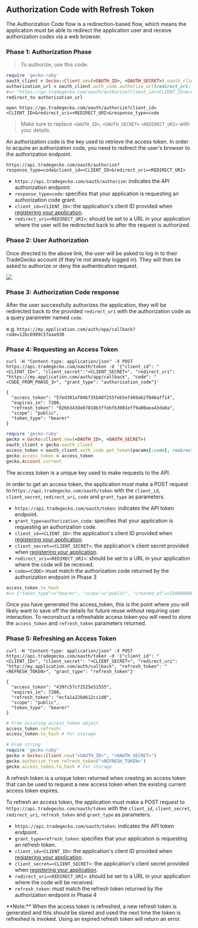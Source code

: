 ## Authorization Code with Refresh Token

The Authorization Code flow is a redirection-based flow,
which means the application must be able to redirect the application user
and receive authorization codes via a web browser.



### Phase 1: Authorization Phase

> To authorize, use this code:

```ruby
require 'gecko-ruby'
oauth_client = Gecko::Client.new(<OAUTH_ID>, <OAUTH_SECRET>).oauth_client
authorization_url = oauth_client.auth_code.authorize_url(redirect_uri: '<REDIRECT_URI>')
#=> "https://go.tradegecko.com/oauth/authorize?client_id=<CLIENT_ID>&redirect_uri=<REDIRECT_URI>&response_type=code"
redirect_to authorization_url
```

```shell
open https://go.tradegecko.com/oauth/authorize?client_id=<CLIENT_ID>&redirect_uri=<REDIRECT_URI>&response_type=code
```

> Make sure to replace `<OAUTH_ID>`, `<OAUTH_SECRET>` `<REDIRECT_URI>` with your details.

An authorization code is the key used to retrieve the access token.
In order to acquire an authorization code, you need to redirect the user's
browser to the authorization endpoint.

`https://api.tradegecko.com/oauth/authorize?response_type=code&client_id=<CLIENT_ID>&redirect_uri=<REDIRECT_URI>`

- `https://api.tradegecko.com/oauth/authorize`: indicates the API authorization endpoint.
- `response_type=code`: specifies that your application is requesting an authorization code grant.
- `client_id=<CLIENT_ID>`: the application's client ID provided when [registering your application](#registering-an-application).
- `redirect_uri=<REDIRECT_URI>`: should be set to a URL in your application where
the user will be redirected back to after the request is authorized.



### Phase 2: User Authorization

Once directed to the above link, the user will be asked to log in to their TradeGecko account (if they're not already logged in).
They will then be asked to authorize or deny the authentication request.

<div class="screenshot">
  <img src="images/auth-screenshot.png" style="max-width: 400px">
</div>


### Phase 3: Authorization Code response

After the user successfully authorizes the application, they will be redirected back to
the provided `redirect_uri` with the authorization code as a query parameter named `code`.

e.g. `https://my.application.com/auth/app/callback?code=12bc6909c57aaa930`



### Phase 4: Requesting an Access Token

```shell
curl -H "Content-type: application/json" -X POST https://api.tradegecko.com/oauth/token -d '{"client_id": "<CLIENT_ID>", "client_secret":"<CLIENT_SECRET>", "redirect_uri": "https://my.application.com/auth/app/callback", "code": "<CODE_FROM_PHASE_3>", "grant_type": "authorization_code"}'
```

```shell
{
  "access_token": "57ed301af04bf35b40f255feb5ef469ab2f046aff14",
  "expires_in": 7200,
  "refresh_token": "026b343de07818b3ffebfb3001eff9a00aea43da0a",
  "scope": "public",
  "token_type": "bearer"
}
```

```ruby
require 'gecko-ruby'
gecko = Gecko::Client.new(<OAUTH_ID>, <OAUTH_SECRET>)
oauth_client = gecko.oauth_client
access_token = oauth_client.auth_code.get_token(params[:code], redirect_uri: '<REDIRECT_URI>')
gecko.access_token = access_token
gecko.Account.current
```

The access token is a unique key used to make requests to the API.

In order to get an access token, the application must make a POST request to
`https://api.tradegecko.com/oauth/token` with the `client_id`,
`client_secret`, `redirect_uri`, `code` and `grant_type` as parameters.

- `https://api.tradegecko.com/oauth/token`: indicates the API token endpoint.
- `grant_type=authorization_code`: specifies that your application is requesting an authorization code.
- `client_id=<CLIENT_ID>`: the application's client ID provided when [registering your application](#registering-an-application).
- `client_secret=<CLIENT_SECRET>`: the application's client secret provided when [registering your application](#registering-an-application).
- `redirect_uri=<REDIRECT_URI>`: should be set to a URL in your application where the code will be received.
- `code=<CODE>`  must match the authorization code returned by the authorization endpoint in Phase 3

```ruby
access_token.to_hash
#=> {"token_type"=>"bearer", "scope"=>"public", "created_at"=>1500000000, :access_token=>"<ACCESS_TOKEN>", :refresh_token=>"<REFRESH_TOKEN>", :expires_at=>1500007200}
```

Once you have generated the access_token, this is the point where you will likely
want to save off the details for future reuse without requiring user interaction.
To reconstruct a refreshable access token you will need to store
the `access_token` and `refresh_token` parameters returned.

### Phase 5: Refreshing an Access Token

```shell
curl -H "Content-type: application/json" -X POST https://api.tradegecko.com/oauth/token -d '{"client_id": "<CLIENT_ID>", "client_secret": "<CLIENT_SECRET>", "redirect_uri": "http://my.application.com/auth/callback", "refresh_token": "<REFRESH_TOKEN>", "grant_type": "refresh_token"}'
```

```shell
{
  "access_token": "439fc57cf1525e51555",
  "expires_in": 7200,
  "refresh_token": "ecfa1a22bd612cc1d8",
  "scope": "public",
  "token_type": "bearer"
}
```

```ruby
# From existing access_token object
access_token.refresh!
access_token.to_hash # For storage

# From string
require 'gecko-ruby'
gecko = Gecko::Client.new("<OAUTH_ID>", "<OAUTH_SECRET>")
gecko.authorize_from_refresh_token("<REFRESH_TOKEN>")
gecko.access_token.to_hash # For storage
```

A refresh token is a unique token returned when creating an access token that can be
used to request a new access token when the existing current access token expires.

To refresh an access token, the application must make a POST request to
`https://api.tradegecko.com/oauth/token` with the `client_id`,
`client_secret`, `redirect_uri`, `refresh_token` and `grant_type` as parameters.

- `https://api.tradegecko.com/oauth/token`: indicates the API token endpoint.
- `grant_type=refresh_token`: specifies that your application is requesting an refresh token.
- `client_id=<CLIENT_ID>`: the application's client ID provided when [registering your application](#registering-an-application).
- `client_secret=<CLIENT_SECRET>`: the application's client secret provided when [registering your application](#registering-an-application).
- `redirect_uri=<REDIRECT_URI>`: should be set to a URL in your application where the code will be received.
- `refresh_token`: must match the refresh token returned by the authorization endpoint in Phase 4


<aside class='notice'>
**Note:** When the access token is refreshed, a new refresh token is
generated and this should be stored and used the next time the token is refreshed is invoked.
Using an expired refresh token will return an error.
</aside>
